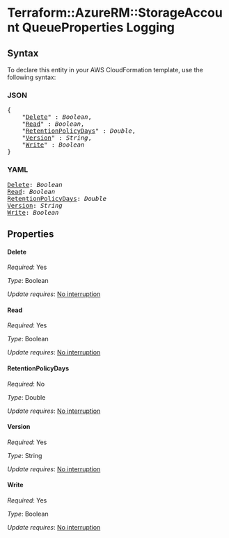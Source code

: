 # Terraform::AzureRM::StorageAccount QueueProperties Logging

## Syntax

To declare this entity in your AWS CloudFormation template, use the following syntax:

### JSON

<pre>
{
    "<a href="#delete" title="Delete">Delete</a>" : <i>Boolean</i>,
    "<a href="#read" title="Read">Read</a>" : <i>Boolean</i>,
    "<a href="#retentionpolicydays" title="RetentionPolicyDays">RetentionPolicyDays</a>" : <i>Double</i>,
    "<a href="#version" title="Version">Version</a>" : <i>String</i>,
    "<a href="#write" title="Write">Write</a>" : <i>Boolean</i>
}
</pre>

### YAML

<pre>
<a href="#delete" title="Delete">Delete</a>: <i>Boolean</i>
<a href="#read" title="Read">Read</a>: <i>Boolean</i>
<a href="#retentionpolicydays" title="RetentionPolicyDays">RetentionPolicyDays</a>: <i>Double</i>
<a href="#version" title="Version">Version</a>: <i>String</i>
<a href="#write" title="Write">Write</a>: <i>Boolean</i>
</pre>

## Properties

#### Delete

_Required_: Yes

_Type_: Boolean

_Update requires_: [No interruption](https://docs.aws.amazon.com/AWSCloudFormation/latest/UserGuide/using-cfn-updating-stacks-update-behaviors.html#update-no-interrupt)

#### Read

_Required_: Yes

_Type_: Boolean

_Update requires_: [No interruption](https://docs.aws.amazon.com/AWSCloudFormation/latest/UserGuide/using-cfn-updating-stacks-update-behaviors.html#update-no-interrupt)

#### RetentionPolicyDays

_Required_: No

_Type_: Double

_Update requires_: [No interruption](https://docs.aws.amazon.com/AWSCloudFormation/latest/UserGuide/using-cfn-updating-stacks-update-behaviors.html#update-no-interrupt)

#### Version

_Required_: Yes

_Type_: String

_Update requires_: [No interruption](https://docs.aws.amazon.com/AWSCloudFormation/latest/UserGuide/using-cfn-updating-stacks-update-behaviors.html#update-no-interrupt)

#### Write

_Required_: Yes

_Type_: Boolean

_Update requires_: [No interruption](https://docs.aws.amazon.com/AWSCloudFormation/latest/UserGuide/using-cfn-updating-stacks-update-behaviors.html#update-no-interrupt)

